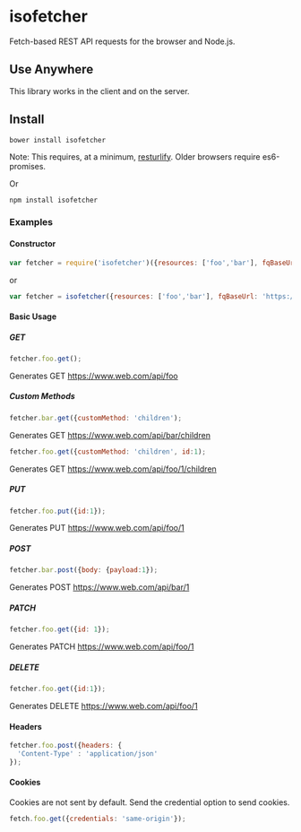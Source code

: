 # isofetcher
Fetch-based REST API requests for the browser and Node.js. 

## Use Anywhere
This library works in the client and on the server.  

## Install
````
bower install isofetcher
````
Note: This requires, at a minimum, [resturlify](https://github.com/ZeroMcMuffin/resturlify). Older browsers require es6-promises.

Or

````
npm install isofetcher
````

### Examples
#### Constructor
```javascript
var fetcher = require('isofetcher')({resources: ['foo','bar'], fqBaseUrl: 'https://www.web.com/api'});
```
or
```javascript
var fetcher = isofetcher({resources: ['foo','bar'], fqBaseUrl: 'https://www.web.com/api'});
```

#### Basic Usage
##### GET
```javascript
fetcher.foo.get();
```
Generates GET https://www.web.com/api/foo

##### Custom Methods
```javascript
fetcher.bar.get({customMethod: 'children');
```
Generates GET https://www.web.com/api/bar/children

```javascript
fetcher.foo.get({customMethod: 'children', id:1);
```
Generates GET https://www.web.com/api/foo/1/children

##### PUT
```javascript
fetcher.foo.put({id:1});
```
Generates PUT https://www.web.com/api/foo/1

##### POST
```javascript
fetcher.bar.post({body: {payload:1});
```
Generates POST https://www.web.com/api/bar/1

##### PATCH
```javascript
fetcher.foo.get({id: 1});
```
Generates PATCH https://www.web.com/api/foo/1

##### DELETE
```javascript
fetcher.foo.get({id:1});
```
Generates DELETE https://www.web.com/api/foo/1

#### Headers
```javascript
fetcher.foo.post({headers: {
  'Content-Type' : 'application/json'
});
```

#### Cookies
Cookies are not sent by default.  Send the credential option to send cookies.
```javascript
fetch.foo.get({credentials: 'same-origin'});
```

